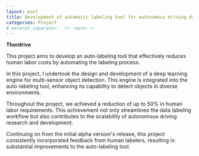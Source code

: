 ```yaml
---
layout: post
title: Development of automatic labeling tool for autonomous driving dataset generation
categories: Project
# excerpt_separator:  <!--more-->
---
```


<!-- <style>body {text-align: justify}</style> -->

**Thordrive**

This project aims to develop an auto-labeling tool that effectively reduces human labor costs by automating the labeling process.

In this project, I undertook the design and development of a deep learning engine for multi-sensor object detection. This engine is integrated into the auto-labeling tool, enhancing its capability to detect objects in diverse environments.

Throughout the project, we achieved a reduction of up to 50% in human labor requirements.  This achievement not only streamlines the data labeling workflow but also contributes to the scalability of autonomous driving research and development.

Continuing on from the initial alpha version's release, this project consistently incorporated feedback from human labelers, resulting in substantial improvements to the auto-labeling tool.